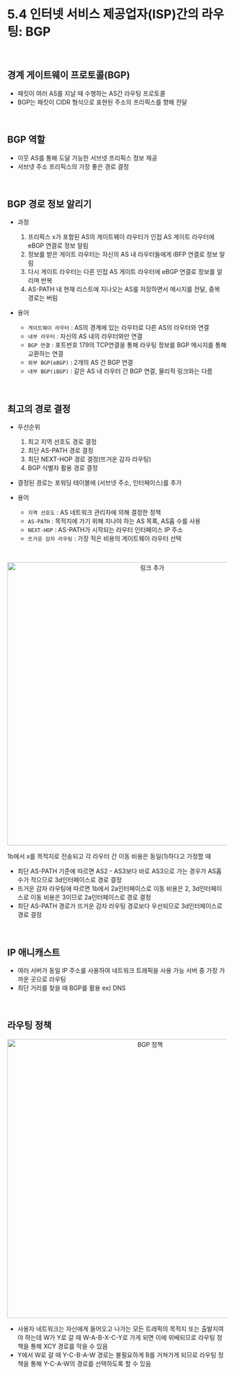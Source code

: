 # 5.4 인터넷 서비스 제공업자(ISP)간의 라우팅: BGP

<br>

## 경계 게이트웨이 프로토콜(BGP)
- 패킷이 여러 AS를 지날 때 수행하는 AS간 라우팅 프로토콜
- BGP는 패킷이 CIDR 형식으로 표현된 주소의 프리픽스를 향해 전달

<br>

## BGP 역할
 - 이웃 AS를 통해 도달 가능한 서브넷 프리픽스 정보 제공
 - 서브넷 주소 프리픽스의 가장 좋은 경로 결정

<br>

## BGP 경로 정보 알리기
- 과정
  1) 프리픽스 x가 포함된 AS의 게이트웨이 라우터가 인접 AS 게이트 라우터에 eBGP 연결로 정보 알림
  2) 정보를 받은 게이트 라우터는 자신의 AS 내 라우터들에게 iBFP 연결로 정보 알림
  3) 다시 게이트 라우터는 다른 인접 AS 게이트 라우터에 eBGP 연결로 정보를 알리며 반복
  4) AS-PATH 내 현재 리스트에 지나오는 AS를 저장하면서 메시지를 전달, 중복 경로는 버림

- 용어
  * `게이트웨이 라우터` : AS의 경계에 있는 라우터로 다른 AS의 라우터와 연결
  * `내부 라우터` : 자신의 AS 내의 라우터와만 연결
  * `BGP 연결` : 포트번호 179의 TCP연결을 통해 라우팅 정보를 BGP 메시지를 통해 교환하는 연결
  * `외부 BGP(eBGP)` : 2개의 AS 간 BGP 연결
  * `내부 BGP(iBGP)` : 같은 AS 내 라우터 간 BGP 연결, 물리적 링크와는 다름

<br>

## 최고의 경로 결정
- 우선순위
  1) 최고 지역 선호도 경로 결정
  2) 최단 AS-PATH 경로 결정
  3) 최단 NEXT-HOP 경로 결정(뜨거운 감자 라우팅)
  4) BGP 식별자 활용 경로 결정
- 결정된 경로는 포워딩 테이블에 (서브넷 주소, 인터페이스)를 추가

- 용어
  * `지역 선호도` : AS 네트워크 관리자에 의해 결정한 정책
  * `AS-PATH` : 목적지에 가기 위해 지나야 하는 AS 목록, AS홉 수를 사용
  * `NEXT-HOP` : AS-PATH가 시작되는 라우터 인터페이스 IP 주소
  * `뜨거운 감자 라우팅` : 가장 적은 비용의 게이트웨이 라우터 선택

<br>

<p align="center"><img width="650" alt="링크 추가" src="https://user-images.githubusercontent.com/86337233/213658063-f56d6a18-67ac-40c4-9ed4-c0e025822fc5.png">

1b에서 x를 목적지로 전송되고 각 라우터 간 이동 비용은 동일(1)하다고 가정할 때
 - 최단 AS-PATH 기준에 따르면 AS2 - AS3보다 바로 AS3으로 가는 경우가 AS홉 수가 적으므로 3d인터페이스로 경로 결정
 - 뜨거운 감자 라우팅에 따르면 1b에서 2a인터페이스로 이동 비용은 2, 3d인터페이스로 이동 비용은 3이므로 2a인터페이스로 경로 결정
 - 최단 AS-PATH 경로가 뜨거운 감자 라우팅 경로보다 우선되므로 3d인터페이스로 경로 결정

<br>

## IP 애니캐스트
- 여러 서버가 동일 IP 주소를 사용하여 네트워크 트래픽을 사용 가능 서버 중 가장 가까운 곳으로 라우팅
- 최단 거리를 찾을 때 BGP를 활용 ex) DNS

<br>

## 라우팅 정책
<p align="center"><img width="640" alt="BGP 정책" src="https://user-images.githubusercontent.com/86337233/213658073-8398ac03-a290-49be-8260-696b19d42110.png">
  
 - 사용자 네트워크는 자신에게 들어오고 나가는 모든 트래픽의 목적지 또는 출발지여야 하는데 
   W가 Y로 갈 때 W-A-B-X-C-Y로 가게 되면 이에 위배되므로 라우팅 정책을 통해 XCY 경로를 막을 수 있음
 - Y에서 W로 갈 때 Y-C-B-A-W 경로는 불필요하게 B를 거쳐가게 되므로 라우팅 정책을 통해 Y-C-A-W의 경로를 선택하도록 할 수 있음
